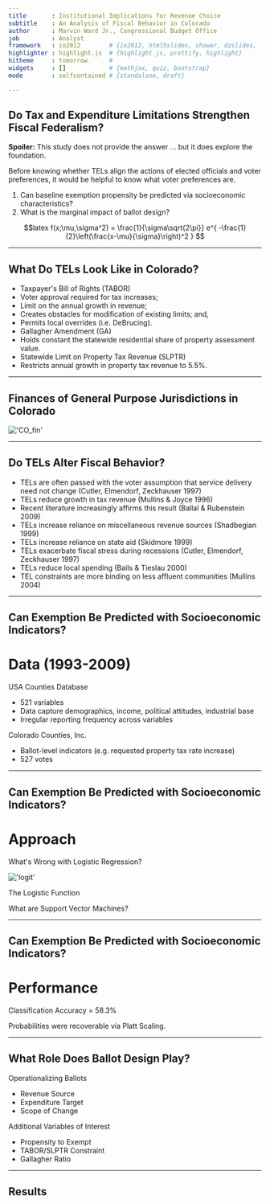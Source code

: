 ```yaml
---
title       : Institutional Implications for Revenue Choice
subtitle    : An Analysis of Fiscal Behavior in Colorado
author      : Marvin Ward Jr., Congressional Budget Office
job         : Analyst
framework   : io2012        # {io2012, html5slides, shower, dzslides, ...}
highlighter : highlight.js  # {highlight.js, prettify, highlight}
hitheme     : tomorrow      # 
widgets     : []            # {mathjax, quiz, bootstrap}
mode        : selfcontained # {standalone, draft}

---
```

  
## Do Tax and Expenditure Limitations Strengthen Fiscal Federalism?
  
  **Spoiler:** This study does not provide the answer ... but it does explore the foundation.

Before knowing whether TELs align the actions of elected officials and voter preferences, it would be helpful to know what voter preferences are.

1. Can baseline exemption propensity be predicted via socioeconomic characteristics?
2. What is the marginal impact of ballot design?

$$latex
f(x;\mu,\sigma^2) = \frac{1}{\sigma\sqrt{2\pi}} 
e^{ -\frac{1}{2}\left(\frac{x-\mu}{\sigma}\right)^2 }
$$
  
  


---
  
## What Do TELs Look Like in Colorado?
  
+ Taxpayer's Bill of Rights (TABOR)
+ Voter approval required for tax increases;
+ Limit on the annual growth in revenue;
+ Creates obstacles for modification of existing limits; and,
+ Permits local overrides (i.e. DeBrucing).
+ Gallagher Amendment (GA)
+ Holds constant the statewide residential share of property assessment value.
+ Statewide Limit on Property Tax Revenue (SLPTR)
+ Restricts annual growth in property tax revenue to 5.5%.

---

## Finances of General Purpose Jurisdictions in Colorado

!['CO_fin']('CO_gen_juris_fin.png')

---

## Do TELs Alter Fiscal Behavior?

+ TELs are often passed with the voter assumption that service delivery need not change (Cutler, Elmendorf, Zeckhauser 1997)
+ TELs reduce growth in tax revenue (Mullins & Joyce 1996)
+ Recent literature increasingly affirms this result (Ballal & Rubenstein 2009)
+ TELs increase reliance on miscellaneous revenue sources (Shadbegian 1999)
+ TELs increase reliance on state aid (Skidmore 1999)
+ TELs exacerbate fiscal stress during recessions (Cutler, Elmendorf, Zeckhauser 1997)
+ TELs reduce local spending (Bails & Tieslau 2000)
+ TEL constraints are more binding on less affluent communities (Mullins 2004)

---

## Can Exemption Be Predicted with Socioeconomic Indicators?
# Data (1993-2009)

USA Counties Database
+ 521 variables
+ Data capture demographics, income, political attitudes, industrial base
+ Irregular reporting frequency across variables

Colorado Counties, Inc.
+ Ballot-level indicators (e.g. requested property tax rate increase)
+ 527 votes


---

## Can Exemption Be Predicted with Socioeconomic Indicators?
# Approach

What's Wrong with Logistic Regression?

!['logit'](http://upload.wikimedia.org/wikipedia/commons/thumb/8/88/Logistic-curve.svg/320px-Logistic-curve.svg.png)

The Logistic Function 

What are Support Vector Machines?

---
  
## Can Exemption Be Predicted with Socioeconomic Indicators?
# Performance
  
  Classification Accuracy = 58.3%

Probabilities were recoverable via Platt Scaling.

---
  
## What Role Does Ballot Design Play?
  
Operationalizing Ballots
+ Revenue Source
+ Expenditure Target
+ Scope of Change

Additional Variables of Interest
+ Propensity to Exempt
+ TABOR/SLPTR Constraint
+ Gallagher Ratio

---
  
## Results

